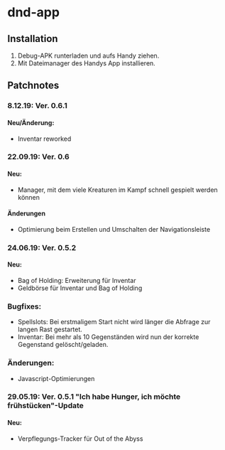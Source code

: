 # dnd-app
## Installation
1) Debug-APK runterladen und aufs Handy ziehen.
2) Mit Dateimanager des Handys App installieren.

## Patchnotes
### 8.12.19: Ver. 0.6.1
#### Neu/Änderung:
+ Inventar reworked

### 22.09.19: Ver. 0.6
#### Neu:
+ Manager, mit dem viele Kreaturen im Kampf schnell gespielt werden können

#### Änderungen
- Optimierung beim Erstellen und Umschalten der Navigationsleiste

### 24.06.19: Ver. 0.5.2
#### Neu:
+ Bag of Holding: Erweiterung für Inventar
+ Geldbörse für Inventar und Bag of Holding

### Bugfixes:
- Spellslots: Bei erstmaligem Start nicht wird länger die Abfrage zur langen Rast gestartet.
- Inventar: Bei mehr als 10 Gegenständen wird nun der korrekte Gegenstand gelöscht/geladen.

### Änderungen:
- Javascript-Optimierungen

### 29.05.19: Ver. 0.5.1 "Ich habe Hunger, ich möchte frühstücken"-Update
#### Neu:
+ Verpflegungs-Tracker für Out of the Abyss
